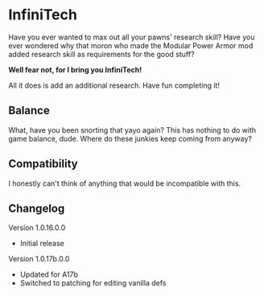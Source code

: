 # InfiniTech
Have you ever wanted to max out all your pawns' research skill? Have you ever wondered why that moron who made the Modular Power Armor mod added research skill as requirements for the good stuff?

**Well fear not, for I bring you InfiniTech!**

All it does is add an additional research. Have fun completing it!

## Balance
What, have you been snorting that yayo again? This has nothing to do with game balance, dude. Where do these junkies keep coming from anyway?

## Compatibility
I honestly can't think of anything that would be incompatible with this.

## Changelog
Version 1.0.16.0.0
- Initial release

Version 1.0.17b.0.0
- Updated for A17b
- Switched to patching for editing vanilla defs
